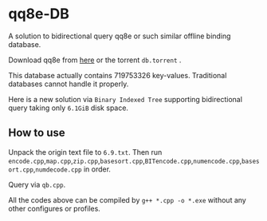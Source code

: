 # qq8e-DB
A solution to bidirectional query qq8e or such similar offline binding database.

Download qq8e from [here](https://github.com/qq8e/qq) or the torrent `db.torrent` .

This database actually contains 719753326 key-values. Traditional databases cannot handle it properly.

Here is a new solution via `Binary Indexed Tree` supporting bidirectional query taking only `6.1GiB` disk space.

## How to use
Unpack the origin text file to `6.9.txt`. Then run `encode.cpp`,`map.cpp`,`zip.cpp`,`basesort.cpp`,`BITencode.cpp`,`numencode.cpp`,`basesort.cpp`,`numdecode.cpp` in order.

Query via `qb.cpp`.

All the codes above can be compiled by `g++ *.cpp -o *.exe` without any other configures or profiles.
